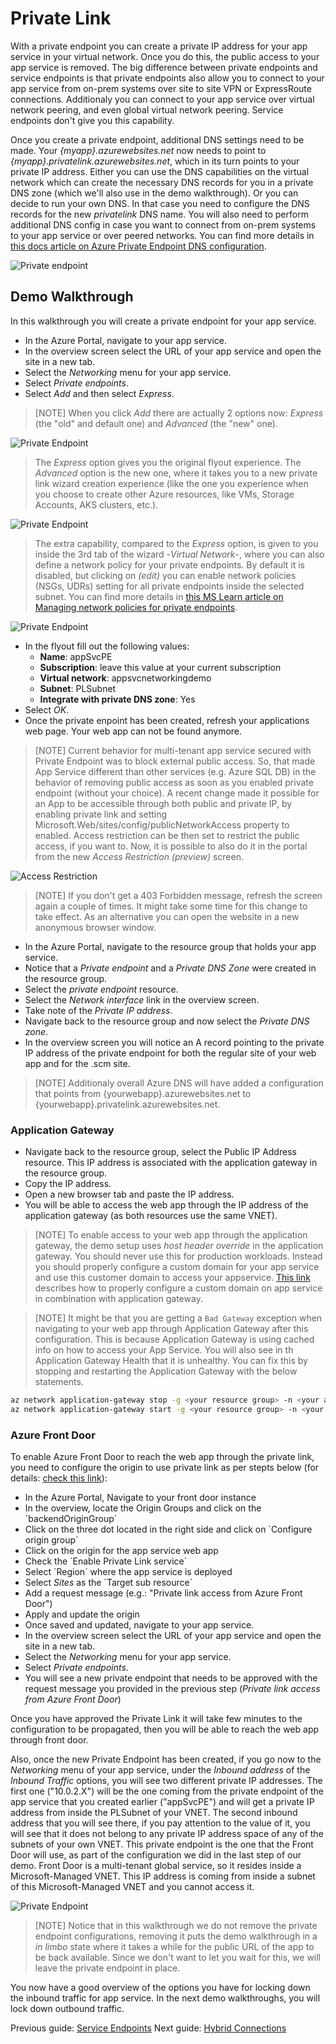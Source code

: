 # Private Link

With a private endpoint you can create a private IP address for your app service in your virtual network. Once you do this, the public access to your app service is removed.
The big difference between private endpoints and service endpoints is that private endpoints also allow you to connect to your app service from on-prem systems over site to site VPN or ExpressRoute connections. Additionaly you can connect to your app service over virtual network peering, and even global virtual network peering. Service endpoints don't give you this capability.

Once you create a private endpoint, additional DNS settings need to be made. Your _{myapp}.azurewebsites.net_ now needs to point to _{myapp}.privatelink.azurewebsites.net_, which in its turn points to your private IP address. Either you can use the DNS capabilities on the virtual network which can create the necessary DNS records for you in a private DNS zone (which we'll also use in the demo walkthrough). Or you can decide to run your own DNS. In that case you need to configure the DNS records for the new _privatelink_ DNS name. You will also need to perform additional DNS config in case you want to connect from on-prem systems to your app service or over peered networks. You can find more details in [this docs article on Azure Private Endpoint DNS configuration](https://docs.microsoft.com/azure/private-link/private-endpoint-dns).

![Private endpoint](../media/private%20link2.svg)

## Demo Walkthrough

In this walkthrough you will create a private endpoint for your app service.

- In the Azure Portal, navigate to your app service.
- In the overview screen select the URL of your app service and open the site in a new tab.
- Select the _Networking_ menu for your app service.
- Select _Private endpoints_.
- Select _Add_ and then select _Express_.

> [NOTE]
> When you click _Add_ there are actually 2 options now: _Express_ (the "old" and default one) and _Advanced_ (the "new" one).

![Private Endpoint](../media/Private_Endpoints_1.png)

> The _Express_ option gives you the original flyout experience.
> The _Advanced_ option is the new one, where it takes you to a new private link wizard creation experience (like the one you experience when you choose to create other Azure resources, like VMs, Storage Accounts, AKS clusters, etc.).

![Private Endpoint](../media/Private_Endpoints_2.png)

> The extra capability, compared to the _Express_ option, is given to you inside the 3rd tab of the wizard -_Virtual Network_-, where you can also define a network policy for your private endpoints.
> By default it is disabled, but clicking on _(edit)_ you can enable network policies (NSGs, UDRs) setting for all private endpoints inside the selected subnet. You can find more details in [this MS Learn article on Managing network policies for private endpoints](https://learn.microsoft.com/en-us/azure/private-link/disable-private-endpoint-network-policy?tabs=network-policy-portal).

![Private Endpoint](../media/Private_Endpoints_3.png)

- In the flyout fill out the following values:
  - **Name**: appSvcPE
  - **Subscription**: leave this value at your current subscription
  - **Virtual network**: appsvcnetworkingdemo
  - **Subnet**: PLSubnet
  - **Integrate with private DNS zone**: Yes
- Select _OK_.
- Once the private enpoint has been created, refresh your applications web page. Your web app can not be found anymore.

> [NOTE]
> Current behavior for multi-tenant app service secured with Private Endpoint was to block external public access. 
> So, that made App Service different than other services (e.g. Azure SQL DB) in the behavior of removing public access as soon as you enabled private endpoint (without your choice).
> A recent change made it possible for an App to be accessible through both public and private IP, by enabling private link and setting Microsoft.Web/sites/config/publicNetworkAccess property to enabled. Access restriction can be then set to restrict the public access, if you want to. Now, it is possible to also do it in the portal from the new _Access Restriction (preview)_ screen.

![Access Restriction](../media/Access_Restriction_Preview_3.png)

> [NOTE]
> If you don't get a 403 Forbidden message, refresh the screen again a couple of times. It might take some time for this change to take effect.
> As an alternative you can open the website in a new anonymous browser window.

- In the Azure Portal, navigate to the resource group that holds your app service.
- Notice that a _Private endpoint_ and a _Private DNS Zone_ were created in the resource group.
- Select the _private endpoint_ resource.
- Select the _Network interface_ link in the overview screen.
- Take note of the _Private IP address_.
- Navigate back to the resource group and now select the _Private DNS zone_.
- In the overview screen you will notice an A record pointing to the private IP address of the private endpoint for both the regular site of your web app and for the .scm site.

> [NOTE]
> Additionaly overall Azure DNS will have added a configuration that points from {yourwebapp}.azurewebsites.net to {yourwebapp}.privatelink.azurewebsites.net.

### Application Gateway
- Navigate back to the resource group, select the Public IP Address resource. This IP address is associated with the application gateway in the resource group.
- Copy the IP address.
- Open a new browser tab and paste the IP address.
- You will be able to access the web app through the IP address of the application gateway (as both resources use the same VNET).

> [NOTE]
> To enable access to your web app through the application gateway, the demo setup uses _host header override_ in the application gateway. You should never use this for production workloads. Instead you should properly configure a custom domain for your app service and use this customer domain to access your appservice. [This link](https://docs.microsoft.com/azure/application-gateway/troubleshoot-app-service-redirection-app-service-url#alternate-solution-use-a-custom-domain-name) describes how to properly configure a custom domain on app service in combination with application gateway.

> [NOTE]
> It might be that you are getting a `Bad Gateway` exception when navigating to your web app through Application Gateway after this configuration. This is because Application Gateway is using cached info on how to access your App Service. You will also see in th Application Gateway Health that it is unhealthy. You can fix this by stopping and restarting the Application Gateway with the below statements.

```bash
az network application-gateway stop -g <your resource group> -n <your application gateway>
az network application-gateway start -g <your resource group> -n <your application gateway>
```

### Azure Front Door
To enable Azure Front Door to reach the web app through the private link, you need to configure the origin to use private link as per stepts below (for details: [check this link](https://docs.microsoft.com/azure/frontdoor/standard-premium/how-to-enable-private-link-web-app)):
- In the Azure Portal, Navigate to your front door instance
- In the overview, locate the Origin Groups and click on the ´backendOriginGroup´
- Click on the three dot located in the right side and click on ´Configure origin group´
- Click on the origin for the app service web app
- Check the ´Enable Private Link service´
- Select ´Region´ where the app service is deployed
- Select *Sites* as the ´Target sub resource´
- Add a request message (e.g.: "Private link access from Azure Front Door")
- Apply and update the origin
- Once saved and updated, navigate to your app service.
- In the overview screen select the URL of your app service and open the site in a new tab.
- Select the _Networking_ menu for your app service.
- Select _Private endpoints_.
- You will see a new private endpoint that needs to be approved with the request message you provided in the previous step (*Private link access from Azure Front Door*)

Once you have approved the Private Link it will take few minutes to the configuration to be propagated, then you will be able to reach the web app through front door.

Also, once the new Private Endpoint has been created, if you go now to the _Networking_ menu of your app service, under the _Inbound address_ of the _Inbound Traffic_ options, you will see two different private IP addresses. The first one ("10.0.2.X") will be the one coming from the private endpoint of the app service that you created earlier ("appSvcPE") and will get a private IP address from inside the PLSubnet of your VNET. The second inbound address that you will see there, if you pay attention to the value of it, you will see that it does not belong to any private IP address space of any of the subnets of your own VNET. This private endpoint is the one that the Front Door will use, as part of the configuration we did in the last step of our demo. Front Door is a multi-tenant global service, so it resides inside a Microsoft-Managed VNET. This IP address is coming from inside a subnet of this Microsoft-Managed VNET and you cannot access it.

![Private Endpoint](../media/Private_Endpoints_4.png)

> [NOTE]
> Notice that in this walkthrough we do not remove the private endpoint configurations, removing it puts the demo walkthrough in a _in limbo_ state where it takes a while for the public URL of the app to be back available. Since we don't want to let you wait for this, we will leave the private endpoint in place.

You now have a good overview of the options you have for locking down the inbound traffic for app service. In the next demo walkthroughs, you will lock down outbound traffic.

Previous guide: [Service Endpoints](03_serviceendpoints.md)
Next guide: [Hybrid Connections](05_Hybirdconnections.md)

